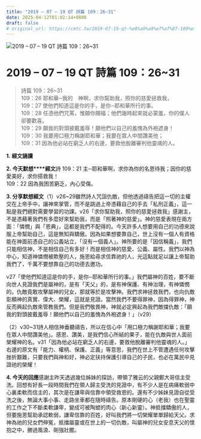 ```yaml
---
title: "2019 – 07 – 19 QT 詩篇 109：26~31"
date: 2025-04-12T01:02:14+0800
draft: false
# original_url: https://cmtc.tw/2019-07-19-qt-%e8%a9%a9%e7%af%87-109%ef%bc%9a2631
---
```


![2019 – 07 – 19 QT 詩篇 109：26~31](/images/qt.jpg   "2019 – 07 – 19 QT 詩篇 109：26~31")

# 2019 – 07 – 19 QT 詩篇 109：26~31

> 詩篇 109：26~31  
> 109：26 耶和華─我的　神啊，求你幫助我，照你的慈愛拯救我，  
> 109：27 使他們知道這是你的手，是你─耶和華所行的事。  
> 109：28 任憑他們咒罵，惟願你賜福；他們幾時起來就必蒙羞，你的僕人卻要歡喜。  
> 109：29 願我的對頭披戴羞辱！願他們以自己的羞愧為外袍遮身！  
> 109：30 我要用口極力稱謝耶和華；我要在眾人中間讚美他；  
> 109：31 因為他必站在窮乏人的右邊，要救他脫離審判他靈魂的人。

**1.** **經文誦讀**

**2. 今天默想****經文**詩 109：21 主─耶和華啊，求你為你的名恩待我；因你的慈愛美好，求你搭救我！  
109：22 因為我困苦窮乏，內心受傷。

**3. 分享默想經文**（1）v26~29雖然詩人咒詛仇敵，但他透過禱告把這一切的主權交在上帝手中，讓神來掌管，而不是跳過上帝憑藉自己的手去「私刑正義」，這一點是我們絕對需要學習的功課。v26「求你幫助我，照你的慈愛拯救我」感謝主，不是憑藉著我們有多麼好來幫助我，而是「照著神的慈愛」。神的慈愛表現在兩方面：「憐憫」與「恩典」，這都是我們不配得的。今天許多人想要用自己的功德來說服上帝幫助自己，這是無知與驕傲。因為如果想要靠自己，世上沒有一個人有資格能在神面前憑自己的公義站立，「沒有一個義人」。神所要的是「因信稱義」，我們只能相信神，不是相信自己有多好！而是相信神的慈愛、公義、屬性。我們以神為中心，知道神憐憫被欺壓的人，施恩給尋求信靠祂的人，光這點就足以讓上帝幫助我們了，千萬不要想靠自己的功德去邀功。

v27「使他們知道這是你的手，是你─耶和華所行的事。」我們屬神的百姓，要不斷向世人見證我們是屬神的，是有「天父」的，是有神保護、有神治理，有神憐憫的。仇敵竟敢攻擊屬神的兒女，那就等於是攻擊神。我們求神拯救我們，也向仇敵彰顯神的真實、偉大、榮耀，這就是見證。當然我們不要得罪神，因為得罪神，神反而興起仇敵來管教我們。但是我們敬畏神，神就必定興起為我們敵擋仇敵：「願我的對頭披戴羞辱！願他們以自己的羞愧為外袍遮身！」（v29）

（2）v30~31詩人相信神垂聽禱告，所以在信心中「用口極力稱謝耶和華；我要在眾人中間讚美他」。感恩、讚美，是我們信心所結的果子，能在仇敵與世人面前榮耀神的名。v31「因為他必站在窮乏人的右邊，要救他脫離審判他靈魂的人。」右邊的原文有「能力、權柄、保護、正義」等意思，我們在世上不管遭遇任何攻擊挫折艱難，只要我們與神和好，神必定扶持保護引導自己的子民，也必在萬民中見證祂的榮耀！

**4. 今天的回應**感謝主昨天透過幾位姊妹的探訪，帶領了雅云的父親鄭大哥信主受洗。回想有好長一段時間我們在領人歸主受洗的見證中，有不少人是在病痛軟弱中心裏柔軟而信主的，其次是在謙卑與信靠中領受救恩的。還有不少姊妹見證自從受洗之後，無論大事小事、走路坐車都在隨時禱告。原本剛硬的心（老我）也在聖靈的工作之下不斷柔軟謙卑，變成可被陶塑的肉心（新心新靈）。神抵擋驕傲的人，但要施恩幫助承認軟弱，謙卑信靠的百姓，好叫我們將一切榮耀單單歸給天父。求神為祂的兒女們伸冤，抵擋屬靈或在世上的一切仇敵，叫屬神的兒女安息天父的懷抱之中，勝過風浪、剛強壯膽。